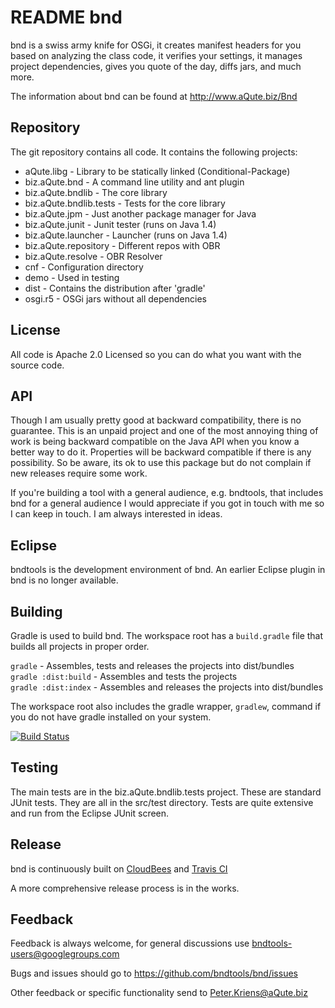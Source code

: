 # README bnd
bnd is a swiss army knife for OSGi, it creates manifest headers for you based on 
analyzing the class code, it verifies your settings, it manages project dependencies,
gives you quote of the day, diffs jars, and much more. 

The information about bnd can be found at <http://www.aQute.biz/Bnd>

## Repository
The git repository contains all code. It contains the following projects:

* aQute.libg - Library to be statically linked (Conditional-Package)
* biz.aQute.bnd - A command line utility and ant plugin
* biz.aQute.bndlib - The core library
* biz.aQute.bndlib.tests - Tests for the core library
* biz.aQute.jpm - Just another package manager for Java
* biz.aQute.junit - Junit tester (runs on Java 1.4)
* biz.aQute.launcher - Launcher (runs on Java 1.4)
* biz.aQute.repository - Different repos with OBR
* biz.aQute.resolve - OBR Resolver
* cnf - Configuration directory
* demo - Used in testing
* dist - Contains the distribution after 'gradle'
* osgi.r5 - OSGi jars without all dependencies

## License
All code is Apache 2.0 Licensed so you can do what you want with the source code. 

## API
Though I am usually pretty good at backward compatibility, there is no guarantee. This
is an unpaid project and one of the most annoying thing of work is being backward compatible
on the Java API when you know a better way to do it. Properties will be backward compatible
if there is any possibility. So be aware, its ok to use this package but do not complain
if new releases require some work.

If you're building a tool with a general audience, e.g. bndtools,  that includes bnd 
for a general audience I would appreciate if you got in touch with me so I can keep 
in touch. I am always interested in ideas.

## Eclipse
bndtools is the development environment of bnd. An earlier Eclipse plugin in bnd is no longer
available.

## Building
Gradle is used to build bnd. The workspace root has a `build.gradle` file that builds all projects in proper order.

`gradle`              - Assembles, tests and releases the projects into dist/bundles  
`gradle :dist:build`  - Assembles and tests the projects  
`gradle :dist:index`  - Assembles and releases the projects into dist/bundles  

The workspace root also includes the gradle wrapper, `gradlew`, command if you do not have gradle installed
on your system.

[![Build Status](https://travis-ci.org/bndtools/bnd.svg?branch=master)](https://travis-ci.org/bndtools/bnd)

## Testing
The main tests are in the biz.aQute.bndlib.tests project. These are standard JUnit tests. They
are all in the src/test directory. Tests are quite extensive and run from the
Eclipse JUnit screen.

## Release
bnd is continuously built on [CloudBees](https://bndtools.ci.cloudbees.com/) and
[Travis CI](https://travis-ci.org/bndtools/bnd)

A more comprehensive release process is in the works.

## Feedback
Feedback is always welcome, for general discussions use <bndtools-users@googlegroups.com>

Bugs and issues should go to <https://github.com/bndtools/bnd/issues>

Other feedback or specific functionality send to <Peter.Kriens@aQute.biz>

